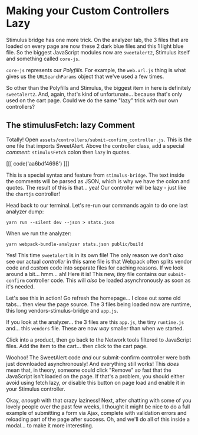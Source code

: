 # Making your Custom Controllers Lazy

Stimulus bridge has one more trick. On the analyzer tab, the 3 files
that are loaded on every page are now these 2 dark blue files and this 1 light
blue file. So the biggest JavaScript modules now are `sweetalert2`, Stimulus itself
and something called `core-js`.

`core-js` represents our *Polyfills*. For example, the `web.url.js` thing is
what gives us the `URLSearchParams` object that we've used a few times.

So other than the Polyfills and Stimulus, the biggest item in here is definitely
`sweetalert2`. And, again, that's kind of unfortunate... because that's only used
on the cart page. Could we do the same "lazy" trick with our own controllers?

## The stimulusFetch: lazy Comment

Totally! Open `assets/controllers/submit-confirm_controller.js`. This is the one
file that imports SweetAlert. Above the controller class, add a special *comment*:
`stimulusFetch` colon then `lazy` in quotes.

[[[ code('aa6bdf4698') ]]]

This is a special syntax and feature from `stimulus-bridge`. The text inside the
comments will be parsed as JSON, which is why we have the colon and quotes. The
result of this is that... yea! Our controller will be lazy - just like the `chartjs`
controller!

Head back to our terminal. Let's re-run our commands again to do one last
analyzer dump:

```terminal-silent
yarn run --silent dev --json > stats.json
```

When we run the analyzer:

```terminal-silent
yarn webpack-bundle-analyzer stats.json public/build
```

Yes! This time `sweetalert` is in its own file! The only reason we don't *also*
see our actual *controller* in this same file is that Webpack often splits vendor
code and *custom* code into separate files for caching reasons. If we look around
a bit... hmm... ah! Here it is! This new, *tiny* file contains our `submit-confirm`
controller code. This will *also* be loaded asynchronously as soon as it's needed.

Let's see this in action! Go refresh the homepage... I close out some old tabs...
then view the page source. The 3 files being loaded now are runtime, this long
vendors-stimulus-bridge and `app.js`.

If you look at the analyzer... the 3 files are this `app.js`, the tiny `runtime.js`
and... this `vendors` file. These are now *way* smaller than when we started.

Click into a product, then go back to the Network tools filtered to JavaScript
files. Add the item to the cart... then click to the cart page.

Woohoo! The SweetAlert code *and* our submit-confirm controller were both just
downloaded asynchronously! And everything still works! This *does* mean that, in
theory, someone could click "Remove" *so* fast that the JavaScript isn't loaded
on the page. If that's a problem, you should either avoid using fetch lazy, *or*
disable this button on page load and enable it in your Stimulus controller.

Okay, *enough* with that crazy laziness! Next, after chatting with some of you
lovely people over the past few weeks, I thought it might be nice to do a full
example of submitting a form via Ajax, complete with validation errors and
reloading part of the page after success. Oh, and we'll do all of this inside
a modal... to make it more interesting.

